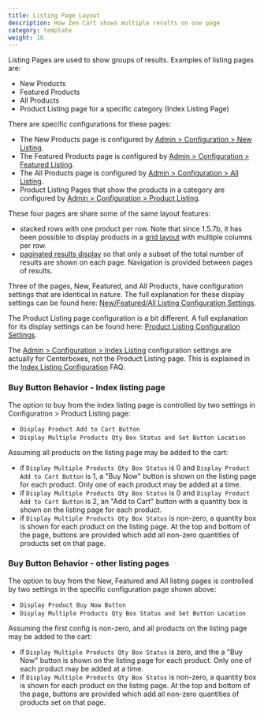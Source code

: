 ```yaml
---
title: Listing Page Layout
description: How Zen Cart shows multiple results on one page 
category: template
weight: 10
---
```


Listing Pages are used to show groups of results.  Examples of listing pages are: 

- New Products 
- Featured Products
- All Products
- Product Listing page for a specific category (Index Listing Page)

There are specific configurations for these pages: 

- The New Products page is configured by [Admin > Configuration > New Listing](/user/admin_pages/configuration/configuration_newlisting/).
- The Featured Products page is configured by [Admin > Configuration > Featured Listing](/user/admin_pages/configuration/configuration_featuredlisting/).
- The All Products page is configured by [Admin > Configuration > All Listing](/user/admin_pages/configuration/configuration_alllisting/).
- Product Listing Pages that show the products in a category are configured by [Admin > Configuration > Product Listing](/user/admin_pages/configuration/configuration_productlisting/).

These four pages are share some of the same layout features: 
- stacked rows with one product per row.  Note that since 1.5.7b, it has been possible to display products in a [grid layout](/user/template/listing_columns/) with multiple columns per row. 
- [paginated results display](/user/template/pagination/) so that only a subset of the total number of results are shown on each page.  Navigation is provided between pages of results. 

Three of the pages, New, Featured, and All Products, have configuration settings that are identical in nature. The full explanation for these display settings can be found here: [New/Featured/All Listing Configuration Settings](/user/template/new_featured_all_listing_page_configuration).

The Product Listing page configuration is a bit different.  A full explanation for its display settings can be found here: [Product Listing Configuration Settings](/user/template/product_listing_page_configuration).


The [Admin > Configuration > Index Listing](/user/admin_pages/configuration/configuration_indexlisting/) configuration settings are actually for Centerboxes, not the Product Listing page.  This is explained in the [Index Listing Configuration](/user/template/index_listing) FAQ. 

### Buy Button Behavior - Index listing page 
The option to buy from the index listing page is controlled by two settings in Configuration > Product Listing page: 

- `Display Product Add to Cart Button` 
- `Display Multiple Products Qty Box Status and Set Button Location`

Assuming all products on the listing page may be added to the cart: 

- if `Display Multiple Products Qty Box Status` is 0 and `Display Product Add to Cart Button` is 1, a "Buy Now" button is shown on the listing page for each product.  Only one of each product may be added at a time. 
- if `Display Multiple Products Qty Box Status` is 0 and `Display Product Add to Cart Button` is 2, an "Add to Cart" button with a quantity box is shown on the listing page for each product. 
- if `Display Multiple Products Qty Box Status` is non-zero, a quantity box is shown for each product on the listing page. At the top and bottom of the page, buttons are provided which add all non-zero quantities of products set on that page. 

### Buy Button Behavior - other listing pages
The option to buy from the New, Featured and All listing pages is controlled by two settings in the specific configuration page shown above: 

- `Display Product Buy Now Button` 
- `Display Multiple Products Qty Box Status and Set Button Location`

Assuming the first config is non-zero, and all products on the listing page may be added to the cart: 

- if `Display Multiple Products Qty Box Status` is zero, and the a "Buy Now" button is shown on the listing page for each product.  Only one of each product may be added at a time. 
- if `Display Multiple Products Qty Box Status` is non-zero, a quantity box is shown for each product on the listing page. At the top and bottom of the page, buttons are provided which add all non-zero quantities of products set on that page. 

